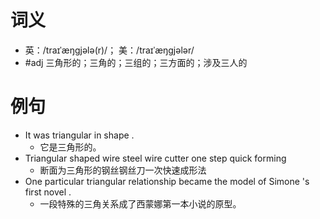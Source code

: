 # 词义
- 英：/traɪˈæŋɡjələ(r)/； 美：/traɪˈæŋɡjələr/
- #adj 三角形的；三角的；三组的；三方面的；涉及三人的
# 例句
- It was triangular in shape .
	- 它是三角形的。
- Triangular shaped wire steel wire cutter one step quick forming
	- 断面为三角形的钢丝钢丝刀一次快速成形法
- One particular triangular relationship became the model of Simone 's first novel .
	- 一段特殊的三角关系成了西蒙娜第一本小说的原型。
